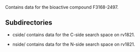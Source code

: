 Contains data for the bioactive compound F3168-2497.

## Subdirectories

- cside/ contains data for the C-side search space on rv1821.

- nside/ contains data for the N-side search space on rv1821.

